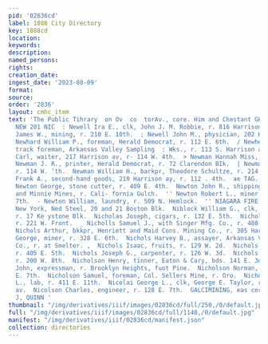 ```yaml
---
pid: '02836cd'
label: 1888 City Directory
key: 1888cd
location: 
keywords: 
description: 
named_persons: 
rights: 
creation_date: 
ingest_date: '2023-08-09'
format: 
source: 
order: '2836'
layout: cmhc_item
text: 'The Public Tihrary  on Ov  co  torAv., core. Him and Chestant GHARLES LEITZMANN
  NEW 201 NIC  : Newell Ira E., clk, John J. M. Robbie, r. 816 Harrison av.  '' Newell
  James W., mining, r. 210 E. 10th.  ; Newell John M., physician, 202 Harrison av.  fF
  Newhard William P., foreman, Herald Democrat, r. 112 E. 6th.  / Newherd John I..,
  track foreman, Arkansas Valley Sampling  : Wks., r. 113 S. Harrison av.  > Newman
  Carl, waiter, 217 Harrison av, r- 114 W. 4th.  > Newman Hannah Miss, r. 804 E. sth.  ®
  Newman J. R., printer, Herald Democrat, r. 72 Clarendon BIk.  | Newman M.S. Mrs.,
  r. 114 W. ‘th.  Newman William H., barkpr, Theodore Schultze, r. 214 W. 5th.  Newton
  Frank A., second-hand goods, 210 Harrison ay, r. 112 . 4th.  ae TAG.            ¥.
  Newton George, stone cutter, r. 409 E. 4th.  Newton John R., shipping clk, A. Y.
  and Minnie Mines, r. Cali- fornia Gulch.  '' Newton Robert L., miner, r. 327 E.
  7th.  - Newton William, laundry, r. 509 N. Hemlock.  '' NIAGARA FIRE INSURANCE CO.,
  New York, Ned Steel, 20 and 21 Boston Blk.  Niblock William G., clk, Moses Londoner,
  r. 17 Ke ystone Blk.  Nicholas Joseph, cigars, r. 132 E. 5th.  Nicholi Anton, lab,
  r. 221 W. Front.  _ Nicholls Samuel J., with Singer Mfg. Co., r. 480 W. 3d.  ''
  Nichols Arthur, bkkpr, Henriett and Maid Cons. Mining Co., r. 305 Harrison av.  Nichols
  George, miner, r. 328 E. 6th.  Nichols Harvey B., assayer, Arkansas Valley Smelting
  Co., r. at Smelter. ,  Nichols Isaac, fruits, r. 129 W. 2d.  Nichols Janett Mrs.,
  r. 405 E. 5th.  Nichols Joseph G., carpenter, r. 126 W. 3d.  Nichols Sarah R. Miss,
  r. 200 W. 8th.  Nicholson Henry, tinner, Eaton & Cary, bds. 141 E. 3d.  Nicholson
  John, expressman, r. Brooklyn Heights, fuot Pine.  Nicholson Norman, miner, r. 700
  E. 7th.  Nicholson Samuel, foreman, Col. Sellers Mine, r. Oro.  Nicholson Thomas
  L., lab, r. 411 E. 11th.  Nicolai George L., clk, George E. Taylor, r. 414 Harrison
  av.  Nicolson Charles, engineer, r. 128 E. 7th.  GALCIMINING, eas cers crazer. J,
  J, QUINN '
thumbnail: "/img/derivatives/iiif/images/02836cd/full/250,/0/default.jpg"
full: "/img/derivatives/iiif/images/02836cd/full/1140,/0/default.jpg"
manifest: "/img/derivatives/iiif/02836cd/manifest.json"
collection: directories
---
```

